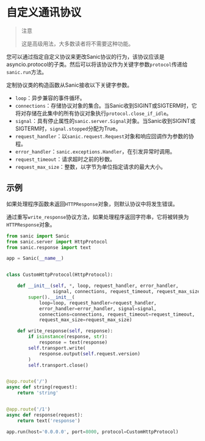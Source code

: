 # 自定义通讯协议

> 注意
>
> 这是高级用法，大多数读者将不需要这种功能。

您可以通过指定自定义协议来更改Sanic协议的行为，该协议应该是asyncio.protocol的子类。然后可以将该协议作为关键字参数`protocol`传递给`sanic.run`方法。

定制协议类的构造函数从Sanic接收以下关键字参数。

- `loop`：异步兼容的事件循环。
- `connections`：存储协议对象的集合。当Sanic收到SIGINT或SIGTERM时，它将对存储在此集中的所有协议对象执行`protocol.close_if_idle`。
- `signal`：具有停止属性的`sanic.server.Signal`对象。当Sanic收到SIGINT或SIGTERM时，`signal.stopped`分配为True。
- `request_handler`：以`sanic.request.Request`对象和响应回调作为参数的协程。
- `error_handler`：`sanic.exceptions.Handler`，在引发异常时调用。
- `request_timeout`：请求超时之前的秒数。
- `request_max_size`：整数，以字节为单位指定请求的最大大小。

## 示例

如果处理程序函数未返回`HTTPResponse`对象，则默认协议中将发生错误。

通过重写`write_response`协议方法，如果处理程序返回字符串，它将被转换为`HTTPResponse`对象。

```python
from sanic import Sanic
from sanic.server import HttpProtocol
from sanic.response import text

app = Sanic(__name__)


class CustomHttpProtocol(HttpProtocol):

    def __init__(self, *, loop, request_handler, error_handler,
                 signal, connections, request_timeout, request_max_size):
        super().__init__(
            loop=loop, request_handler=request_handler,
            error_handler=error_handler, signal=signal,
            connections=connections, request_timeout=request_timeout,
            request_max_size=request_max_size)

    def write_response(self, response):
        if isinstance(response, str):
            response = text(response)
        self.transport.write(
            response.output(self.request.version)
        )
        self.transport.close()


@app.route('/')
async def string(request):
    return 'string'


@app.route('/1')
async def response(request):
    return text('response')

app.run(host='0.0.0.0', port=8000, protocol=CustomHttpProtocol)
```

